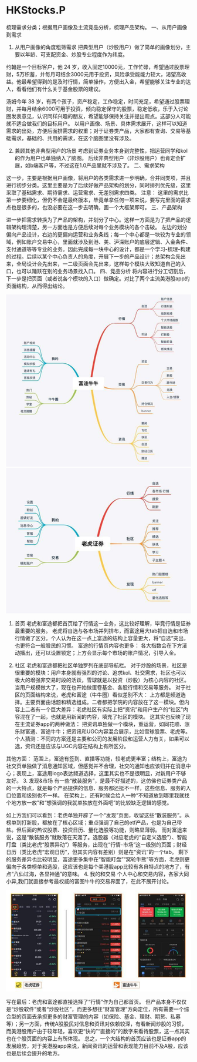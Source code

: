 # HKStocks.P
梳理需求分类；根据用户画像及主流竞品分析，梳理产品架构。
一、从用户画像到需求

1. 从用户画像的角度粗筛需求
把典型用户（炒股用户）做了简单的画像划分，主要以年龄、可支配资金、炒股专业程度作为纬度。

约翰是一个目标客户，他 24 岁，收入固定10000元，工作忙碌，希望通过股票理财，5万积蓄，并每月可结余3000元用于投资，风险承受能能力较大，渴望高收益。他最希望得到的是及时行情，简单操作，方便出入金，希望能够关注专业的达人，看看他们有什么关于基金股票的建议。

汤姆今年 38 岁，有两个孩子，资产稳定，工作稳定，时间充足，希望通过股票理财，并每月结余6000可用于投资，倾向稳定保守的股票，稳定低收，乐于入讨论圈发表意见，认识同样兴趣的朋友，希望能够保持关注并提出观点。这部分人可能就不适合做我们的目标用户。
以用户画像、场景、具体需求展开，这样可以知道需求的出处，方便后面排需求的权重；对于证券类产品，大家都有查询、交易等基础需求，基础的、共用的需求，在这个脑图里没有涉及。

2. 兼顾其他非典型用户的场景
考虑到证券业务本身到完整性，把运营同学和kol的作为用户也单独纳入了脑图。
后续非典型用户（非炒股用户）也肯定会扩展，如b端客户等，不过这在1.0产品里就不涉及了。
二、需求架构

这一步，主要是根据用户画像，将用户的各类需求进一步明确，合并同类项，并且进行初步分类。这里主要是为了后续好做产品架构的划分，同时排列优先级，这里采取了基础需求、期待需求、运营需求、无差别需求四类。
注意：
这里的需求比第一步要细化，但仍不会是最终版本，毕竟单拿任何一项来说，要写完里面的需求点也是很多的，也没必要在这一步去明确，画一个大框架即可。
三、产品架构

进一步把需求转换为了产品的架构，并划分了中心。这样一方面是为了把产品的逻辑架构理清楚，另一方面也是方便后续对每个业务模块的各个击破。
左边的划分偏向产品设计，右边的更偏向运营和业务条线；每一个中心都是一块较为专业的领域，例如账户交易中心，里面就涉及到港、美、沪深账户的底层逻辑、入金条件、支付通道等等专业的业务。因此完成每一块中心的设计，都是一个学习-梳理-构建的过程。后续以某个中心负责人的角度，开展下一步的产品设计；总架构会先出来，全局设计会先出来，一二级页面会先出来，这样每个模块大致知道自己的入口，也可以踊跃在别的业务场景找入口。
四、竞品分析
将内容进行分工切割后，下一步是把页面（或者说各个模块的入口）做确定。对比了两个主流美港股app的页面结构，从而得出结论。

![image](https://github.com/tangjing2/HKStocks.P/blob/master/竞品分析/富图牛牛.jpeg)
![image]( https://github.com/tangjing2/HKStocks.P/blob/master/竞品分析/老虎证券.jpeg)

1. 首页
老虎和富途都把首页给了行情这一业务，这比较好理解，毕竟行情是证券最重要的服务。
老虎将自选与各市场并列排布，而富途用大tab把自选和市场行情做了区分。个人认为在这一点上富途的结构上容量更大，将“自选”突出，也更符合一般股民的习惯。
富途的行情页内容也更多：
各大指数会在下方滚动播出，还可以设置锁定；上方会显示每个市场的账户情况，引导入金。

2. 社区
老虎和富途都把社区单独罗列在底部导航栏。
对于炒股的场景，社区是很重要的模块：用户本身就有强烈的讨论、追求kol、社交需求，社区也可以极大的增强非交易时段的活跃，雪球就是以投资（炒股）为核心内容的社区。当用户规模做大了，现在也开始做蛋卷基金、各股行情和交易等服务。
对于社区的页面结构来说，老虎和富途（牛牛圈）看似差别不大：
上方都是频道选择。主要页面由话题和精选组成。二者都把学院的内容放在了这一模块。但内容上二者有一个巨大差异：老虎社区有实际上把“资讯”和用户生产的“社区”内容混在了一起，也就是用新闻的内容，填充了社区的模块。
这其实也反映了现在主流证券app的两种做法：
把资讯单独做一个模块，重运营，如同花顺、涨乐财富通、富途牛牛；把资讯和UGC内容混合展示，比如雪球股票、老虎等。个人猜测：不同的方案还是主要和公司的发展阶段和运营人力有关，如果可以选，资讯还是应该与UGC内容在结构上有所区分。

其他方面：
范围上，富途有签到、直播等功能，较老虎更丰富；结构上，富途为社交页单独做了消息通知区域，但感觉并不合理，社交的通知也应该归并在消息中心；表现上，富途用logo表达频道选择，这里其实也不是很明显，对新用户不够友好。
3. 发现&市场
有一些“散装服务”，是最不好描述的，这仿佛也证券类产品的一大特点，就是每个产品提供的信息、服务都还挺不一样，这些信息、服务的入口位置和级别也不一样。
在架构上，还有时候会给人一种“不知道放到哪里我就找个地方放一放”和“想强调的我就单独放在外面吧”的比较缺乏逻辑的感觉。


如上方我们可以看到：老虎单独开辟了一个“发现”页面，收留这些“散装服务”。从榜单到打新股，都放在了核心区域；重点强调了自己的etf产品，也是为自己带盐。但后面的热议股票、投资日历、量化选股等功能，则略显薄弱。
而对富途来说，这是“散装服务”就散落在天涯了。选股器（对应老虎的“自定义选股”）、智能盯盘（类比老虎“股票异动”）等服务，出现在“行情-市场”这一级别的页面；财经日历（类比老虎“宏观日历”，但其实内容有差别）则是在“资讯”的一个tab。
剩下的服务差异也比较明显，富途更多集中在“智能盯盘”“窝轮牛熊”等方面，老虎则更偏向于各类榜单和选股，这应该也是每个美港股app比较有各自特点的地方了，有点“八仙过海，各显神通”的意味。
4. 我的和交易
个人中心和交易内容，各家大同小异,我们就直接参考最权威的富图牛牛的交易界面了，在此不展开讨论。

![image](https://github.com/tangjing2/HKStocks.P/blob/master/竞品分析/行情.jpeg)

写在最后：老虎和富途都直接选择了“行情”作为自己都首页。
但产品本身不仅仅是“炒股软件”或者“炒股社区”，而更多想往“财富管理”方向定位，所有需要一个综合型的页面去承担更多的财富管理的内容（如保险、基金、理财、期货、私募等）；另一方面，传统A股股民对信息和资讯对依赖较深，有看新闻炒股的习惯，而美港股用户由于较年轻，喜欢更“快的”“直接的”的数字来看待股票，这一点其实也在个股页面的内容上有所体现。
总之，一个大结构的首页应该也是证券app的发展趋势，对于美港股app来说，新闻资讯的运营和表现能力目前不及A股，应该也是后续会提升的地方。
